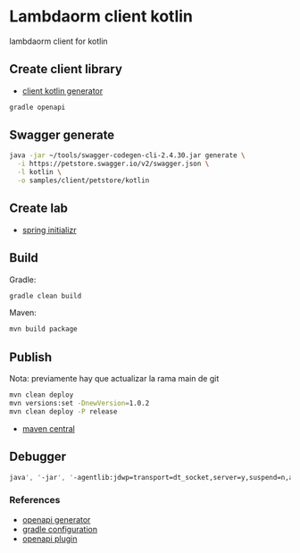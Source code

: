 # Lambdaorm client kotlin

lambdaorm client for kotlin

## Create client library

- [client kotlin generator](https://openapi-generator.tech/docs/generators/kotlin)

```sh
gradle openapi
```

## Swagger generate

```sh
java -jar ~/tools/swagger-codegen-cli-2.4.30.jar generate \
  -i https://petstore.swagger.io/v2/swagger.json \
  -l kotlin \
  -o samples/client/petstore/kotlin
```

## Create lab

- [spring initializr](https://start.spring.io/#!type=gradle-project-kotlin&language=kotlin&platformVersion=3.0.4&packaging=jar&jvmVersion=17&groupId=io.github.flaviolionelrita&artifactId=lambdaorm.client&name=lambdaorm.client&description=lambdaorm%20client%20for%20kotlin&packageName=io.github.flaviolionelrita.lambdaorm.client)

## Build

Gradle:

```sh
gradle clean build
```

Maven:

```sh
mvn build package
```

## Publish

Nota: previamente hay que actualizar la rama main de git

```sh
mvn clean deploy
mvn versions:set -DnewVersion=1.0.2
mvn clean deploy -P release
```

- [maven central](https://central.sonatype.com/artifact/io.github.flaviolionelrita/io.github.flaviolionelrita.lambdaorm.client/1.0.1/overview)

## Debugger

```sh
java', '-jar', '-agentlib:jdwp=transport=dt_socket,server=y,suspend=n,address=*:5005', 'build/libs/lambdaorm.client-1.0.0.jar
```

### References

- [openapi generator](https://openapi-generator.tech/)
- [gradle configuration](https://openapi-generator.tech/docs/configuration/)
- [openapi plugin](https://github.com/OpenAPITools/openapi-generator/tree/master/modules/openapi-generator-gradle-plugin)
